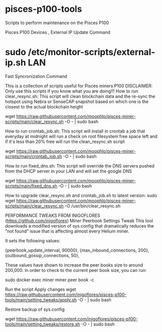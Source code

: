 # pisces-p100-tools
Scripts to perform maintenance on the Pisces P100


Pisces P100 Devices , External IP Update Command 

# sudo /etc/monitor-scripts/external-ip.sh LAN

Fast Syncronization Command 


This is a collection of scripts useful for Pisces miners P100
DISCLAIMER: Only use this scripts if you know what you are doing!!!
How to run clear_resync.sh:
This script will clean blockchain data and the re-sync the hotspot using Nebra or SenseCAP snapshot based on which one is the closest to the actual blockchain height

wget https://raw.githubusercontent.com/moophlo/pisces-miner-scripts/main/clear_resync.sh -O - | sudo bash

How to run crontab_job.sh:
This script will install in crontab a job that everyday at midnight will run a check on root filesystem free space left and if it's less than 20% free will run the clean_resync.sh script

wget https://raw.githubusercontent.com/moophlo/pisces-miner-scripts/main/crontab_job.sh -O - | sudo bash

How to run fixed_dns.sh:
This script will override the DNS servers pushed from the DHCP server in your LAN and will set the google DNS

wget https://raw.githubusercontent.com/moophlo/pisces-miner-scripts/main/fixed_dns.sh -O - | sudo bash

How to upgrade clear_resync.sh and crontab_job.sh to latest version:
sudo wget https://raw.githubusercontent.com/moophlo/pisces-miner-scripts/main/clear_resync.sh -O /usr/bin/clear_resync.sh

PERFORMANCE TWEAKS FROM INIGOFLORES (https://github.com/inigoflores)
Miner Peerbook Settings Tweak
This tool downloads a modified version of sys.config that dramatically reduces the "not found" issue that is affecting almost every Helium miner.

It sets the following values:

   {peerbook_update_interval, 90000},
   {max_inbound_connections, 200},
   {outbound_gossip_connections, 50},
   
   
These values have shown to increase the peer books size to around 200,000. In order to check to the current peer book size, you can run:

sudo docker exec miner miner peer book -c


Run the script
Apply changes
wget https://raw.githubusercontent.com/inigoflores/pisces-p100-tools/main/setting_tweaks/apply.sh -O - | sudo bash


Restore backup of sys.config

wget https://raw.githubusercontent.com/inigoflores/pisces-p100-tools/main/setting_tweaks/restore.sh -O - | sudo bash
